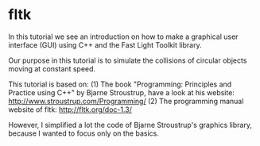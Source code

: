 # fltk

In this tutorial we see an introduction on how to make a graphical user interface (GUI) using C++ and the Fast Light Toolkit library.

Our purpose in this tutorial is to simulate the collisions of circular objects moving at constant speed.

This tutorial is based on:
(1) The book "Programming: Principles and Practice using C++" by Bjarne Stroustrup, have a look at his website: http://www.stroustrup.com/Programming/
(2) The programming manual website of fltk: http://fltk.org/doc-1.3/

However, I simplified a lot the code of Bjarne Stroustrup's graphics library, because I wanted to focus only on the basics.
